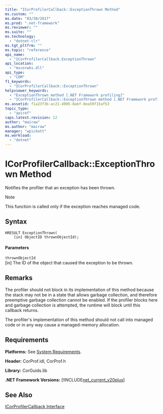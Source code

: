 ```yaml
---
title: "ICorProfilerCallback::ExceptionThrown Method"
ms.custom: ""
ms.date: "03/30/2017"
ms.prod: ".net-framework"
ms.reviewer: ""
ms.suite: ""
ms.technology: 
  - "dotnet-clr"
ms.tgt_pltfrm: ""
ms.topic: "reference"
api_name: 
  - "ICorProfilerCallback.ExceptionThrown"
api_location: 
  - "mscorwks.dll"
api_type: 
  - "COM"
f1_keywords: 
  - "ICorProfilerCallback::ExceptionThrown"
helpviewer_keywords: 
  - "ExceptionThrown method [.NET Framework profiling]"
  - "ICorProfilerCallback::ExceptionThrown method [.NET Framework profiling]"
ms.assetid: f1a23f3b-ac21-4905-8abf-8ea59f15af53
topic_type: 
  - "apiref"
caps.latest.revision: 12
author: "mairaw"
ms.author: "mairaw"
manager: "wpickett"
ms.workload: 
  - "dotnet"
---
```

# ICorProfilerCallback::ExceptionThrown Method
Notifies the profiler that an exception has been thrown.  
  
> [!NOTE]
>  This function is called only if the exception reaches managed code.  
  
## Syntax  
  
```  
HRESULT ExceptionThrown(  
    [in] ObjectID thrownObjectId);  
```  
  
#### Parameters  
 `thrownObjectId`  
 [in] The ID of the object that caused the exception to be thrown.  
  
## Remarks  
 The profiler should not block in its implementation of this method because the stack may not be in a state that allows garbage collection, and therefore preemptive garbage collection cannot be enabled. If the profiler blocks here and garbage collection is attempted, the runtime will block until this callback returns.  
  
 The profiler's implementation of this method should not call into managed code or in any way cause a managed-memory allocation.  
  
## Requirements  
 **Platforms:** See [System Requirements](../../../../docs/framework/get-started/system-requirements.md).  
  
 **Header:** CorProf.idl, CorProf.h  
  
 **Library:** CorGuids.lib  
  
 **.NET Framework Versions:** [!INCLUDE[net_current_v20plus](../../../../includes/net-current-v20plus-md.md)]  
  
## See Also  
 [ICorProfilerCallback Interface](../../../../docs/framework/unmanaged-api/profiling/icorprofilercallback-interface.md)
